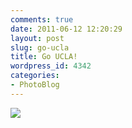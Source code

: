 ```yaml
---
comments: true
date: 2011-06-12 12:20:29
layout: post
slug: go-ucla
title: Go UCLA!
wordpress_id: 4342
categories:
- PhotoBlog
---
```


![](http://ryanfitzer.com/main/wp-content/uploads/2011/06/photo-950x709.jpg)
